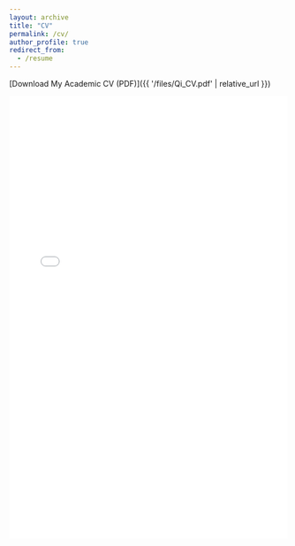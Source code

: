 ```yaml
---
layout: archive
title: "CV"
permalink: /cv/
author_profile: true
redirect_from:
  - /resume
---
```


[Download My Academic CV (PDF)]({{ '/files/Qi_CV.pdf' | relative_url }})

<iframe
  src="{{ '/files/Qi_CV.pdf' | relative_url }}"
  width="100%"
  height="800"
  style="border:0"
></iframe>
